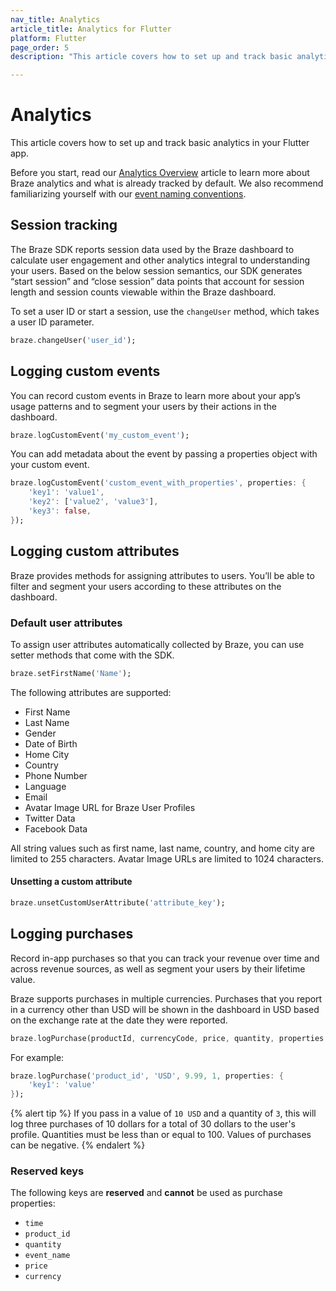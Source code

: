 ```yaml
---
nav_title: Analytics
article_title: Analytics for Flutter
platform: Flutter
page_order: 5
description: "This article covers how to set up and track basic analytics in the Flutter app."

---
```


# Analytics

This article covers how to set up and track basic analytics in your Flutter app.

Before you start, read our [Analytics Overview][0] article to learn more about Braze analytics and what is already tracked by default. We also recommend familiarizing yourself with our [event naming conventions][1].

## Session tracking

<!-- COPIED: Android/Analytics/Tracking Sessions -->

The Braze SDK reports session data used by the Braze dashboard to calculate user engagement and other analytics integral to understanding your users. Based on the below session semantics, our SDK generates “start session” and “close session” data points that account for session length and session counts viewable within the Braze dashboard.

To set a user ID or start a session, use the `changeUser` method, which takes a user ID parameter.

```dart
braze.changeUser('user_id');
```

## Logging custom events

<!-- Copied ios/android/analytics/tracking custom events -->

You can record custom events in Braze to learn more about your app’s usage patterns and to segment your users by their actions in the dashboard.

```dart
braze.logCustomEvent('my_custom_event');
```

You can add metadata about the event by passing a properties object with your custom event.

```dart
braze.logCustomEvent('custom_event_with_properties', properties: {
    'key1': 'value1',
    'key2': ['value2', 'value3'],
    'key3': false,
});
```

## Logging custom attributes

<!-- Copied ios/android/analytics/setting custom attributes -->

Braze provides methods for assigning attributes to users. You’ll be able to filter and segment your users according to these attributes on the dashboard.

### Default user attributes

To assign user attributes automatically collected by Braze, you can use setter methods that come with the SDK.

```dart
braze.setFirstName('Name');
```

The following attributes are supported:

- First Name
- Last Name
- Gender
- Date of Birth
- Home City
- Country
- Phone Number
- Language
- Email
- Avatar Image URL for Braze User Profiles
- Twitter Data
- Facebook Data

All string values such as first name, last name, country, and home city are limited to 255 characters. Avatar Image URLs are limited to 1024 characters.

#### Unsetting a custom attribute

```dart
braze.unsetCustomUserAttribute('attribute_key');
```

## Logging purchases

<!-- Copied ios/android/analytics/logging purchases -->

Record in-app purchases so that you can track your revenue over time and across revenue sources, as well as segment your users by their lifetime value.

Braze supports purchases in multiple currencies. Purchases that you report in a currency other than USD will be shown in the dashboard in USD based on the exchange rate at the date they were reported.

```dart
braze.logPurchase(productId, currencyCode, price, quantity, properties: properties);
```

For example:

```dart
braze.logPurchase('product_id', 'USD', 9.99, 1, properties: {
    'key1': 'value'
});
```

{% alert tip %}
If you pass in a value of `10 USD` and a quantity of `3`, this will log three purchases of 10 dollars for a total of 30 dollars to the user's profile. Quantities must be less than or equal to 100. Values of purchases can be negative.
{% endalert %}

### Reserved keys

The following keys are **reserved** and **cannot** be used as purchase properties:

- `time`
- `product_id`
- `quantity`
- `event_name`
- `price`
- `currency`

[0]: {{site.baseurl}}/developer_guide/platform_wide/analytics_overview/
[1]: {{site.baseurl}}/user_guide/data_and_analytics/custom_data/event_naming_conventions/
